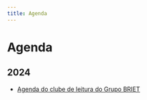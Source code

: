 ```yaml
--- 
title: Agenda
---
```


# Agenda

## 2024

- [Agenda do clube de leitura do Grupo BRIET](https://docs.google.com/spreadsheets/d/1N95cfzFDd4K82tXpE2Ch97Ezg0dhBAcvMWAKfM0c1Qc)
